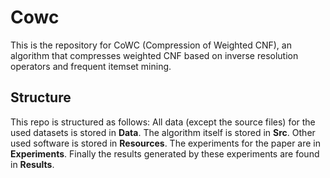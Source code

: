 # Cowc
This is the repository for CoWC (Compression of Weighted CNF), an algorithm that compresses weighted CNF based on inverse resolution operators and frequent itemset mining.
## Structure
This repo is structured as follows:
All data (except the source files) for the used datasets is stored in **Data**.
The algorithm itself is stored in **Src**.
Other used software is stored in **Resources**.
The experiments for the paper are in **Experiments**.
Finally the results generated by these experiments are found in **Results**.